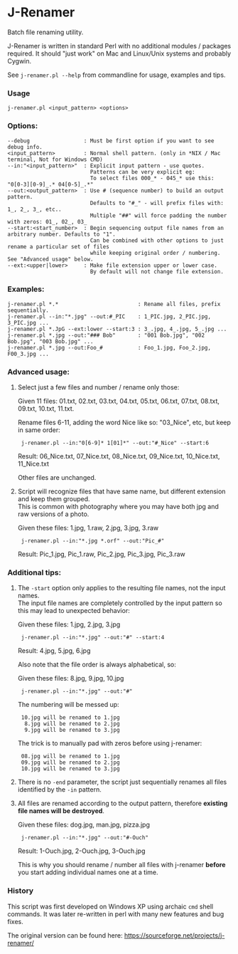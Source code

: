 # J-Renamer
Batch file renaming utility.

J-Renamer is written in standard Perl with no additional modules / packages required.
It should "just work" on Mac and Linux/Unix systems and probably Cygwin.

See `j-renamer.pl --help` from commandline for usage, examples and tips.


### Usage
    j-renamer.pl <input_pattern> <options>


### Options:
    --debug                 : Must be first option if you want to see debug info.
    <input_pattern>         : Normal shell pattern. (only in *NIX / Mac terminal, Not for Windows CMD)
    --in:"<input_pattern>"  : Explicit input pattern - use quotes.
                              Patterns can be very explicit eg:
                              To select files 000_* - 045_* use this: "0[0-3][0-9]_.* 04[0-5]_.*"
    --out:<output_pattern>  : Use # (sequence number) to build an output pattern.
                              Defaults to "#_" - will prefix files with: 1_, 2_, 3_, etc..
                              Multiple "##" will force padding the number with zeros: 01_, 02_, 03_
    --start:<start_number>  : Begin sequencing output file names from an arbitrary number. Defaults to "1".
                              Can be combined with other options to just rename a particular set of files
                              while keeping original order / numbering.  See "Advanced usage" below.
    --ext:<upper|lower>     : Make file extension upper or lower case.
                              By default will not change file extension.


### Examples:
    j-renamer.pl *.*                         : Rename all files, prefix sequentially.
    j-renamer.pl --in:"*.jpg" --out:#_PIC    : 1_PIC.jpg, 2_PIC.jpg, 3_PIC.jpg ...
    j-renamer.pl *.JpG --ext:lower --start:3 : 3_.jpg, 4_.jpg, 5_.jpg ...
    j-renamer.pl *.jpg --out:"### Bob"       : "001 Bob.jpg", "002 Bob.jpg", "003 Bob.jpg" ...
    j-renamer.pl *.jpg --out:Foo_#           : Foo_1.jpg, Foo_2.jpg, F00_3.jpg ...


### Advanced usage:
1. Select just a few files and number / rename only those:

   Given 11 files: 01.txt, 02.txt, 03.txt, 04.txt, 05.txt, 06.txt, 07.txt, 08.txt, 09.txt, 10.txt, 11.txt.

   Rename files 6-11, adding the word Nice like so: "03_Nice", etc, but keep in same order:

        j-renamer.pl --in:"0[6-9]* 1[01]*" --out:"#_Nice" --start:6
   Result: 06_Nice.txt, 07_Nice.txt, 08_Nice.txt, 09_Nice.txt, 10_Nice.txt, 11_Nice.txt

   Other files are unchanged.

2. Script will recognize files that have same name, but different extension and keep them grouped.<br>
   This is common with photography where you may have both jpg and raw versions of a photo.

   Given these files: 1.jpg, 1.raw, 2.jpg, 3.jpg, 3.raw

        j-renamer.pl --in:"*.jpg *.orf" --out:"Pic_#"

   Result: Pic_1.jpg, Pic_1.raw, Pic_2.jpg, Pic_3.jpg, Pic_3.raw


### Additional tips:
1. The `-start` option only applies to the resulting file names, not the input names.<br>
   The input file names are completely controlled by the input pattern so this may lead to unexpected behavior:

   Given these files: 1.jpg, 2.jpg, 3.jpg

        j-renamer.pl --in:"*.jpg" --out:"#" --start:4

   Result: 4.jpg, 5.jpg, 6.jpg

   Also note that the file order is always alphabetical, so:

   Given these files: 8.jpg, 9.jpg, 10.jpg

        j-renamer.pl --in:"*.jpg" --out:"#"

   The numbering will be messed up:

        10.jpg will be renamed to 1.jpg
         8.jpg will be renamed to 2.jpg
         9.jpg will be renamed to 3.jpg

   The trick is to manually pad with zeros before using j-renamer:

        08.jpg will be renamed to 1.jpg
        09.jpg will be renamed to 2.jpg
        10.jpg will be renamed to 3.jpg

2.  There is no `-end` parameter, the script just sequentially renames all files identified by the `-in` pattern.

3. All files are renamed according to the output pattern, therefore **existing file names will be destroyed**.

   Given these files: dog.jpg, man.jpg, pizza.jpg

        j-renamer.pl --in:"*.jpg" --out:"#-Ouch"

   Result: 1-Ouch.jpg, 2-Ouch.jpg, 3-Ouch.jpg

   This is why you should rename / number all files with j-renamer **before** you start adding individual names one at a time.

### History
This script was first developed on Windows XP using archaic `cmd` shell commands.  It was later re-written in perl with many new features and bug fixes.

The original version can be found here:
https://sourceforge.net/projects/j-renamer/
